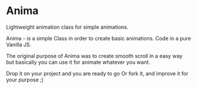 # Anima
Lightweight animation class for simple animations.

Anima - is a simple Class in order to create basic animations.
Code in a pure Vanilla JS.

The original purpose of Anima was to create smooth scroll in a easy way but basically you can use it for animate whatever you want.

Drop it on your project and you are ready to go 
Or fork it, and improve it for your purpose ;) 

